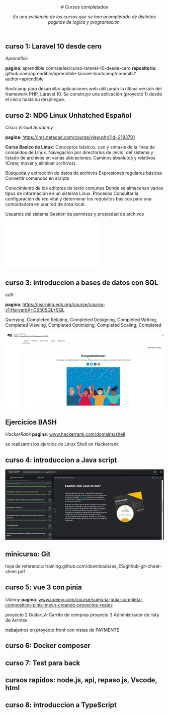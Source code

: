 <header>
# Cursos completados 

_Es una evidencia de los cursos que se han acompletado de distintas paginas de logica y programación._

</header>

## curso 1: Laravel 10 desde cero

_Aprendible_

**pagina**: aprendible.com/series/curso-laravel-10-desde-cero
**repositorio**: github.com/aprendible/aprendible-laravel-bootcamp/commits?author=aprendible

Bootcamp para desarrollar aplicaciones web utilizando la última versión del framework PHP, Laravel 10.
Se construyo una aplicación (proyecto 1) desde el inicio hasta su despliegue.

## curso 2: NDG Linux Unhatched Español

_Cisco Virtual Academy_

**pagina**: https://lms.netacad.com/course/view.php?id=2193701

**Curso Basico de Linux**: 
Conceptos básicos, uso y sintaxis de la línea de comandos de Linux.
Navegación por directorios de inicio, del sistema y listado de archivos en varias ubicaciones.
Caminos absolutos y relativos (Crear, mover y eliminar archivos).

Búsqueda y extracción de datos de archivos
Expresiones regulares básicas
Convertir comandos en scripts 

Conocimiento de los editores de texto comunes
Donde se almacenan varios tipos de información en un sistema Linux.
Procesos
Consultar la configuración de red vital y determinar los requisitos básicos para una computadora en una red de área local.

Usuarios del sistema
Gestión de permisos y propiedad de archivos

![linux](/NDG-Linux-Unhatc-certificate.pdf)

## curso 3: introduccion a bases de datos con SQL 

_edX_

**pagina**: https://learning.edx.org/course/course-v1:HarvardX+CS50SQL+SQL

Querying, Completed
Relating, Completed
Designing, Completed
Writing, Completed
Viewing, Completed
Optimizing, Completed
Scaling, Completed

![linux](/Introduction-to-Databases-with-SQL.png)

## Ejercicios BASH

_HackerRank_
**pagina**: www.hackerrank.com/domains/shell

se realizaron los ejercios de Linux Shell en Hackerrank

## curso 4: introduccion a Java script


![linux](/Javascript-essentials-1.png)

## minicurso: Git
hoja de referencia: training.github.com/downloads/es_ES/github-git-cheat-sheet.pdf

## curso 5: vue 3 con pinia

_Udemy_
**pagina**: www.udemy.com/course/vuejs-la-guia-completa-composition-pinia-mevn-creando-proyectos-reales

proyecto 2 GuitarLA-Carrito de compras
proyecto 3 Administrador de lista de Animes

trabajamos en proyecto front con vistas de PAYMENTS

## curso 6: Docker composer

## curso 7: Test para back

## cursos rapidos: node.js, api, repaso js, Vscode, html

## curso 8: introduccion a TypeScript



